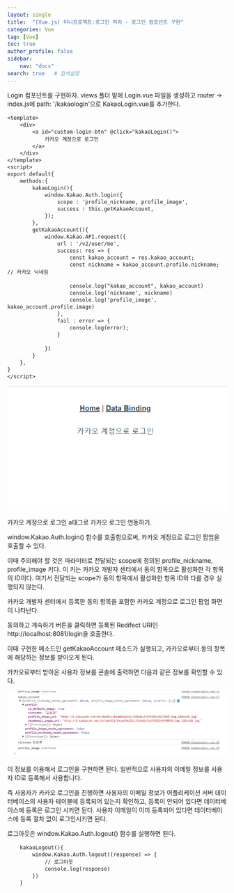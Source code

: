 ```yaml
---
layout: single
title:  "[Vue.js] 미니프로젝트:로그인 처리 - 로그인 컴포넌트 구현"
categories: Vue
tag: [Vue]
toc: true
author_profile: false
sidebar:
    nav: "docs"
search: true   # 검색설정
---
```


Login 컴포넌트를 구현하자. views 폴더 밑에 Login.vue 파일을 생성하고 router -> index.js에 path: '/kakaologin'으로 KakaoLogin.vue를 추가한다.


```vue 
<template>
    <div>
        <a id="custom-login-btn" @click="kakaoLogin()">
            카카오 계정으로 로그인
        </a>
    </div>
</template>
<script>
export default{ 
    methods:{
        kakaoLogin(){
            window.Kakao.Auth.login({
                scope : 'profile_nickname, profile_image',
                success : this.getKakaoAccount,
            });
        },
        getKakaoAccount(){
            window.Kakao.API.request({
                url : '/v2/user/me',
                success: res => {
                    const kakao_account = res.kakao_account;
                    const nickname = kakao_account.profile.nickname;   // 카카오 닉네임

                    console.log("kakao_account", kakao_account)
                    console.log('nickname', nickname)
                    console.log('profile_image', kakao_account.profile.image)
                },
                fail : error => {
                    console.log(error);
                }

            })
        }
    },
}
</script>
```


![Alt text](/assets/images/2023-10-22/카카오로그인.png)

카카오 계정으로 로그인 a태그로 카카오 로그인 연동하기.

window.Kakao.Auth.login() 함수를 호출함으로써, 카카오 계정으로 로그인 팝업을 호출할 수 있다.

이때 주의해야 할 것은 파라미터로 전달되는 scope에 정의된 profile_nickname, profile_image 키다. 이 키는 카카오 개발자 센터에서 동의 항목으로 활성화한 각 항목의 ID이다. 여기서 전달되는 scope가 동의 항목에서 활성화한 항목 ID와 다를 경우 실행되지 않는다.

카카오 개발자 센터에서 등록한 동의 항목을 포함한 카카오 계정으로 로그인 팝업 화면이 나타난다.

동의하고 계속하기 버튼을 클릭하면 등록된 Redifect URI인 http://localhost:8081/login을 호출한다.


이때 구현한 메소드인 getKakaoAccount 메소드가 실행되고, 카카오로부터 동의 항목에 해당하는 정보를 받아오게 된다.

카카오로부터 받아온 사용자 정보를 콘솔에 출력하면 다음과 같은 정보를 확인할 수 있다.

![Alt text](/assets/images/2023-10-22/카카오로그인2.png)

이 정보를 이용해서 로그인을 구현하면 된다. 일반적으로 사용자의 이메일 정보를 사용자 ID로 등록해서 사용합니다.

즉 사용자가 카카오 로그인을 진행하면 사용자의 이메일 정보가 어플리케이션 서버 데이터베이스의 사용자 테이블에 등록되어 있는지 확인하고, 등록이 안되어 있다면 데이터베이스에 등록은 로그인 시키면 된다. 사용자 이메일이 이미 등록되어 있다면 데이터베이스에 등록 절차 없이 로그인시키면 된다.


로그아웃은 window.Kakao.Auth.logout() 함수를 실행하면 된다.

```vue
    kakaoLogout(){
        window.Kakao.Auth.logout((response) => {
            // 로그아웃
            console.log(response)
        })
    }
```
